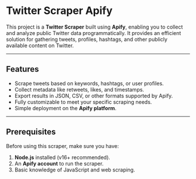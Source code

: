 # Twitter Scraper Apify

This project is a **Twitter Scraper** built using **Apify**, enabling you to collect and analyze public Twitter data programmatically. It provides an efficient solution for gathering tweets, profiles, hashtags, and other publicly available content on Twitter.

---

## Features

- Scrape tweets based on keywords, hashtags, or user profiles.
- Collect metadata like retweets, likes, and timestamps.
- Export results in JSON, CSV, or other formats supported by Apify.
- Fully customizable to meet your specific scraping needs.
- Simple deployment on the **Apify platform**.

---

## Prerequisites

Before using this scraper, make sure you have:

1. **Node.js** installed (v16+ recommended).
2. An **Apify account** to run the scraper.
3. Basic knowledge of JavaScript and web scraping.

